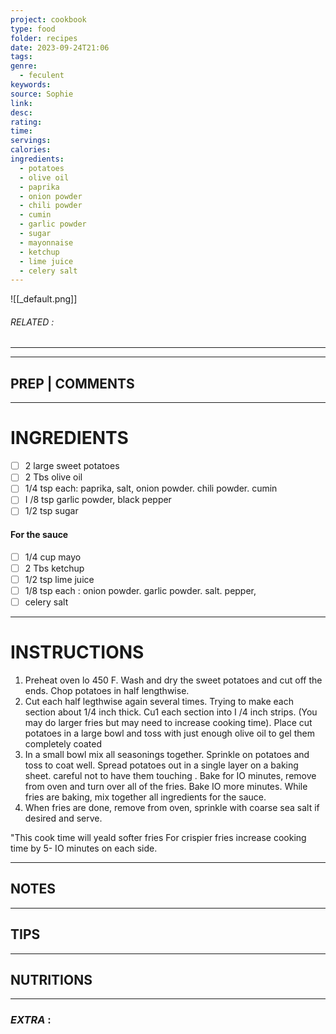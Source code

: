 ```yaml
---
project: cookbook
type: food
folder: recipes
date: 2023-09-24T21:06
tags: 
genre:
  - feculent
keywords: 
source: Sophie
link: 
desc: 
rating: 
time: 
servings: 
calories: 
ingredients:
  - potatoes
  - olive oil
  - paprika
  - onion powder
  - chili powder
  - cumin
  - garlic powder
  - sugar
  - mayonnaise
  - ketchup
  - lime juice
  - celery salt
---
```


![[_default.png]]
###### *RELATED* : 
---


---
## PREP | COMMENTS



---
# INGREDIENTS

- [ ] 2 large sweet potatoes
- [ ] 2 Tbs olive oil
- [ ] 1/4 tsp each: paprika, salt, onion powder. chili powder. cumin
- [ ] I /8 tsp garlic powder, black pepper
- [ ] 1/2 tsp sugar

#### For the sauce

- [ ] 1/4 cup mayo
- [ ] 2 Tbs ketchup
- [ ] 1/2 tsp lime juice
- [ ] 1/8 tsp each : onion powder. garlic powder. salt. pepper,
- [ ] celery salt

---
# INSTRUCTIONS

1. Preheat oven lo 450 F. Wash and dry the sweet potatoes and cut off the ends. Chop potatoes in half lengthwise.
2. Cut each half legthwise again several times. Trying to make each section about 1/4 inch thick. Cu1 each section into I /4 inch strips. (You may do larger fries but may need to increase cooking time). Place cut potatoes in a large bowl and toss with just enough olive oil to gel them completely coated
3. In a small bowl mix all seasonings together. Sprinkle on potatoes and toss to coat well. Spread potatoes out in a single layer on a baking sheet. careful not to have them touching . Bake for IO minutes, remove from oven and turn over all of the fries. Bake IO more minutes. While fries are baking, mix together all ingredients for the sauce. 
4. When fries are done, remove from oven, sprinkle with coarse sea salt if desired and serve.

"This cook time will yeald softer fries For crispier fries increase cooking time by 5- IO minutes on each side.

---
## NOTES



---
## TIPS



---
## NUTRITIONS



---
### *EXTRA* :



